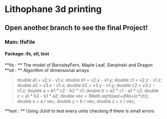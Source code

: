 # Lithophane 3d printing
## Open another branch to see the final Project!

### Main: IfsFile
#### Package: ifs, stl, test
**ifs : ** The model of BarnsleyFern, Maple Leaf, Sierpinski and Dragon
**stl : ** Algorithm of dimensional arrays

> double a1 = v2.x - v1.x; 
>	double b1 = v2.y - v1.y;
>	double c1 = v2.z - v1.z;
>	double a2 = v3.x - v1.x;
>	double b2 = v3.y - v1.y;
>	double c2 = v3.z - v1.z;
>	double a = b1 * c2 - b2 * c1; 
>	double b = a2 * c1 - a1 * c2; 
>	double c = a1 * b2 - b1 * a2; 
>	double vec = (Math.sqrt((a*a)+(b*b)+(c*c)));
>	double x = a / vec;
>	double y = b / vec;
>	double z = c / vec;

**test : ** Using JUnit to test every units checking if there is small errors
